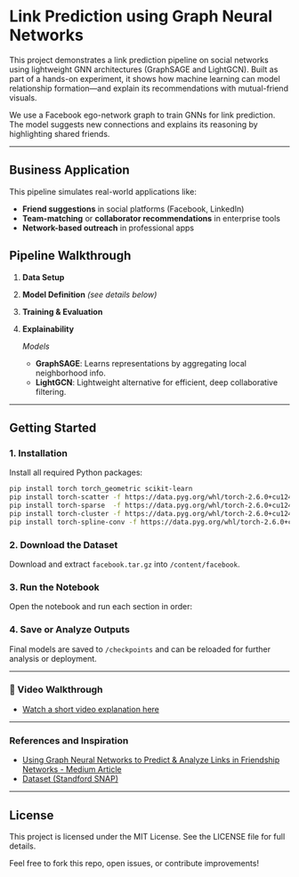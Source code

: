 # Link Prediction using Graph Neural Networks

This project demonstrates a link prediction pipeline on social networks using lightweight GNN architectures (GraphSAGE and LightGCN). Built as part of a hands-on experiment, it shows how machine learning can model relationship formation—and explain its recommendations with mutual-friend visuals.

We use a Facebook ego-network graph to train GNNs for link prediction. The model suggests new connections and explains its reasoning by highlighting shared friends.

---
## Business Application

This pipeline simulates real-world applications like:
- **Friend suggestions** in social platforms (Facebook, LinkedIn)
- **Team-matching** or **collaborator recommendations** in enterprise tools
- **Network-based outreach** in professional apps

## Pipeline Walkthrough

1. **Data Setup** 
2. **Model Definition**  *(see details below)*
3. **Training & Evaluation** 
4. **Explainability** 



   *Models*
     - **GraphSAGE**: Learns representations by aggregating local neighborhood info.
     - **LightGCN**: Lightweight alternative for efficient, deep collaborative filtering.

--------------------------------
## Getting Started

### 1. Installation

Install all required Python packages:
```bash
pip install torch torch_geometric scikit-learn
pip install torch-scatter -f https://data.pyg.org/whl/torch-2.6.0+cu124.html
pip install torch-sparse  -f https://data.pyg.org/whl/torch-2.6.0+cu124.html
pip install torch-cluster -f https://data.pyg.org/whl/torch-2.6.0+cu124.html
pip install torch-spline-conv -f https://data.pyg.org/whl/torch-2.6.0+cu124.html
````
### 2. Download the Dataset
Download and extract `facebook.tar.gz` into `/content/facebook`.

### 3. Run the Notebook
Open the notebook and run each section in order:

### 4. Save or Analyze Outputs
Final models are saved to `/checkpoints` and can be reloaded for further analysis or deployment.

---------------------------------
### 🎥 Video Walkthrough  
- [Watch a short video explanation here](https://youtu.be/1qhz2FeR8lY)

---------------------------------
### References and Inspiration
- [Using Graph Neural Networks to Predict & Analyze Links in Friendship Networks - Medium Article](https://medium.com/@patwei/using-graph-neural-networks-to-predict-analyze-links-in-friendship-networks-5df020830ced)
- [Dataset (Standford SNAP)](https://snap.stanford.edu/data/egonets-Facebook.html)
---------------------------------
## License
This project is licensed under the MIT License. See the LICENSE file for full details.

Feel free to fork this repo, open issues, or contribute improvements!

